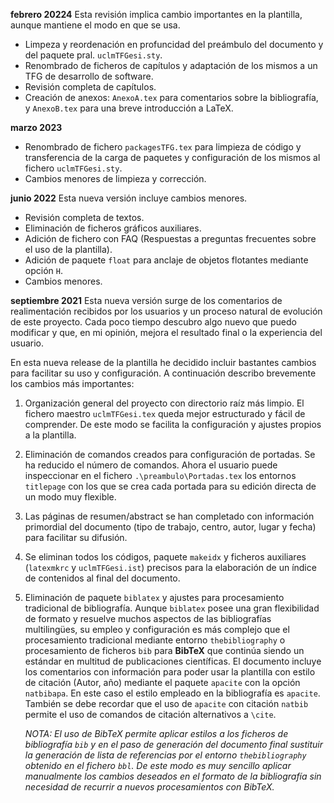 
**febrero 20224**
Esta revisión implica cambio importantes en la plantilla, aunque mantiene el modo en que se usa.

- Limpeza y reordenación en profuncidad del preámbulo del documento y del paquete pral. `uclmTFGesi.sty`.
- Renombrado de ficheros de capítulos y adaptación de los mismos a un TFG de desarrollo de software.
- Revisión completa de capítulos.
- Creación de anexos: `AnexoA.tex` para comentarios sobre la bibliografía, y `AnexoB.tex` para una breve introducción a LaTeX.
 
**marzo 2023**
- Renombrado de fichero `packagesTFG.tex` para limpieza de código y transferencia de la carga de paquetes y configuración de los mismos al fichero `uclmTFGesi.sty`.
- Cambios menores de limpieza y corrección.
  
**junio 2022**
Esta nueva versión incluye cambios menores. 

- Revisión completa de textos.
- Eliminación de ficheros gráficos auxiliares.
- Adición de fichero con FAQ (Respuestas a preguntas frecuentes sobre el uso de la plantilla).
- Adición de paquete ``float`` para anclaje de objetos flotantes mediante opción ``H``. 
- Cambios menores.

**septiembre 2021**
Esta nueva versión surge de los comentarios de realimentación recibidos por los usuarios y un proceso natural de evolución de este proyecto. Cada poco tiempo descubro algo nuevo que puedo modificar y que, en mi opinión, mejora el resultado final o la experiencia del usuario.

En esta nueva release de la plantilla he decidido incluir bastantes cambios para facilitar su uso y configuración. A continuación describo brevemente los cambios más importantes:

1. Organización general del proyecto con directorio raíz más limpio. El fichero maestro `uclmTFGesi.tex` queda mejor estructurado y fácil de comprender. De este modo se facilita la configuración y ajustes propios a la plantilla.
2. Eliminación de comandos creados para configuración de portadas. Se ha reducido el número de comandos. Ahora el usuario puede inspeccionar en el fichero `.\preambulo\Portadas.tex` los entornos `titlepage` con los que se crea cada portada para su edición directa de un modo muy flexible.
3. Las páginas de resumen/abstract se han completado con información primordial del documento (tipo de trabajo, centro, autor, lugar y fecha) para facilitar su difusión.
4. Se eliminan todos los códigos, paquete `makeidx` y ficheros auxiliares (`latexmkrc` y `uclmTFGesi.ist`) precisos para la elaboración de un índice de contenidos al final del documento.
5. Eliminación de paquete `biblatex` y ajustes para procesamiento tradicional de bibliografía. Aunque `biblatex` posee una gran flexibilidad de formato y resuelve muchos aspectos de las bibliografías multilingües, su empleo y configuración es más complejo que el procesamiento tradicional mediante entorno `thebibliography` o procesamiento de ficheros `bib` para **BibTeX** que continúa siendo un estándar en multitud de publicaciones científicas. El documento incluye los comentarios con información para poder usar la plantilla con estilo de citación (Autor, año) mediante el paquete `apacite` con la opción `natbibapa`. En este caso el estilo empleado en la bibliografía es `apacite`. También se debe recordar que el uso de `apacite` con citación `natbib` permite el uso de comandos de citación alternativos a `\cite`.  

    *NOTA: El uso de BibTeX permite aplicar estilos a los ficheros de bibliografía `bib` y en el paso de generación del documento final sustituir la generación de lista de referencias por el entorno `thebibliography` obtenido en el fichero `bbl`. De este modo es muy sencillo aplicar manualmente los cambios deseados en el formato de la bibliografía sin necesidad de recurrir a nuevos procesamientos con BibTeX.*
